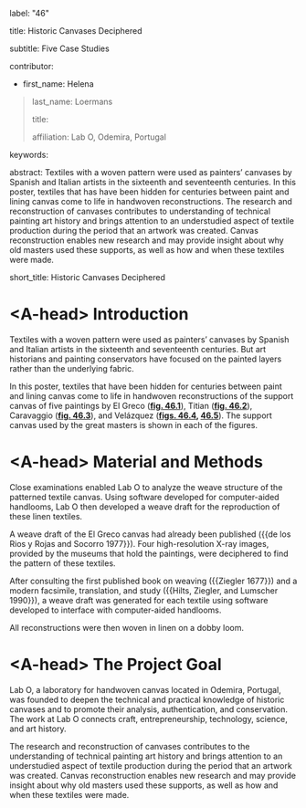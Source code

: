 label: "46"

title: Historic Canvases Deciphered

subtitle: Five Case Studies

contributor:

-   first_name: Helena

> last_name: Loermans
>
> title:
>
> affiliation: Lab O, Odemira, Portugal

keywords:

abstract: Textiles with a woven pattern were used as painters’ canvases by Spanish and Italian artists in the sixteenth and seventeenth centuries. In this poster, textiles that has have been hidden for centuries between paint and lining canvas come to life in handwoven reconstructions. The research and reconstruction of canvases contributes to understanding of technical painting art history and brings attention to an understudied aspect of textile production during the period that an artwork was created. Canvas reconstruction enables new research and may provide insight about why old masters used these supports, as well as how and when these textiles were made.

short_title: Historic Canvases Deciphered

# \<A-head\> Introduction

Textiles with a woven pattern were used as painters’ canvases by Spanish and Italian artists in the sixteenth and seventeenth centuries. But art historians and painting conservators have focused on the painted layers rather than the underlying fabric.

In this poster, textiles that have been hidden for centuries between paint and lining canvas come to life in handwoven reconstructions of the support canvas of five paintings by El Greco ([**fig. 46.1**](fig-46-1)), Titian ([**fig. 46.2**](fig-46-2)), Caravaggio ([**fig. 46.3**](fig-46-3)), and Velázquez (**[figs. 46.4](fig-46-4), [46.5](fig-46-5)**). The support canvas used by the great masters is shown in each of the figures.

# \<A-head\> Material and Methods

Close examinations enabled Lab O to analyze the weave structure of the patterned textile canvas. Using software developed for computer-aided handlooms, Lab O then developed a weave draft for the reproduction of these linen textiles.

A weave draft of the El Greco canvas had already been published ({{de los Rios y Rojas and Socorro 1977}}). Four high-resolution X-ray images, provided by the museums that hold the paintings, were deciphered to find the pattern of these textiles.

After consulting the first published book on weaving ({{Ziegler 1677}}) and a modern facsimile, translation, and study ({{Hilts, Ziegler, and Lumscher 1990}}), a weave draft was generated for each textile using software developed to interface with computer-aided handlooms.

All reconstructions were then woven in linen on a dobby loom.

# \<A-head\> The Project Goal

Lab O, a laboratory for handwoven canvas located in Odemira, Portugal, was founded to deepen the technical and practical knowledge of historic canvases and to promote their analysis, authentication, and conservation. The work at Lab O connects craft, entrepreneurship, technology, science, and art history.

The research and reconstruction of canvases contributes to the understanding of technical painting art history and brings attention to an understudied aspect of textile production during the period that an artwork was created. Canvas reconstruction enables new research and may provide insight about why old masters used these supports, as well as how and when these textiles were made.
